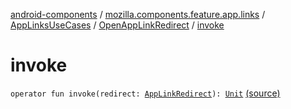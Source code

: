 [android-components](../../../index.md) / [mozilla.components.feature.app.links](../../index.md) / [AppLinksUseCases](../index.md) / [OpenAppLinkRedirect](index.md) / [invoke](./invoke.md)

# invoke

`operator fun invoke(redirect: `[`AppLinkRedirect`](../../-app-link-redirect/index.md)`): `[`Unit`](https://kotlinlang.org/api/latest/jvm/stdlib/kotlin/-unit/index.html) [(source)](https://github.com/mozilla-mobile/android-components/blob/master/components/feature/app-links/src/main/java/mozilla/components/feature/app/links/AppLinksUseCases.kt#L173)